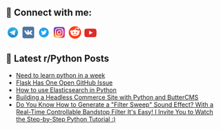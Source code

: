 ## 🔎 Connect with me:
[<img src="https://github.com/bullbesh/bullbesh/blob/main/images/Telegram.png" width="32" height="32" />](https://t.me/bullbesh)
[<img src="https://github.com/bullbesh/bullbesh/blob/main/images/VK.png" width="32" height="32" />](https://vk.com/bullbesh)
[<img src="https://github.com/bullbesh/bullbesh/blob/main/images/Twitter.png" width="32" height="32" />](https://twitter.com/bullbesh1)
[<img src="https://github.com/bullbesh/bullbesh/blob/main/images/Instagram.png" width="32" height="32" />](https://www.instagram.com/bullbesh)
[<img src="https://github.com/bullbesh/bullbesh/blob/main/images/Reddit.png" width="32" height="32" />](https://www.reddit.com/user/bullbesh)
[<img src="https://github.com/bullbesh/bullbesh/blob/main/images/YouTube.png" width="32" height="32" />](https://www.youtube.com/channel/UCtfjRs6uzgq5mfm8S06WTcg)

## 📕 Latest r/Python Posts
<!-- BLOG-POST-LIST:START -->
- [Need to learn python in a week](https://www.reddit.com/r/Python/comments/wmtvl7/need_to_learn_python_in_a_week/)
- [Flask Has One Open GitHub Issue](https://www.reddit.com/r/Python/comments/wmsyz2/flask_has_one_open_github_issue/)
- [How to use Elasticsearch in Python](https://www.reddit.com/r/Python/comments/wmsfwn/how_to_use_elasticsearch_in_python/)
- [Building a Headless Commerce Site with Python and ButterCMS](https://www.reddit.com/r/Python/comments/wmrze2/building_a_headless_commerce_site_with_python_and/)
- [Do You Know How to Generate a &quot;Filter Sweep&quot; Sound Effect? With a Real-Time Controllable Bandstop Filter It&#39;s Easy! I Invite You to Watch the Step-by-Step Python Tutorial :&rpar;](https://www.reddit.com/r/Python/comments/wmryqq/do_you_know_how_to_generate_a_filter_sweep_sound/)
<!-- BLOG-POST-LIST:END -->

